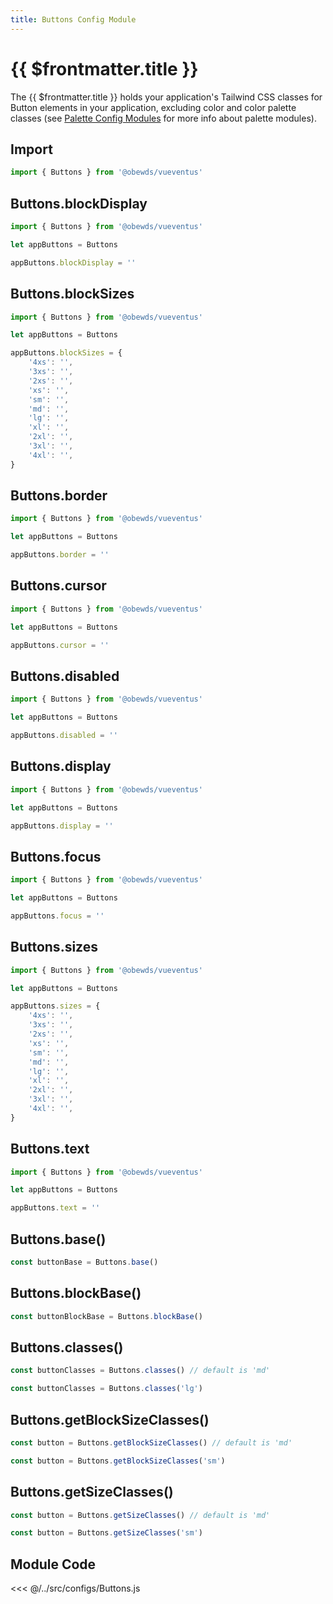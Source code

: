 ```yaml
---
title: Buttons Config Module
---
```


<script setup>
    import DocsPackageVersion from '../../../src/views/compos/DocsPackageVersion.vue'
</script>



# {{ $frontmatter.title }}

The {{ $frontmatter.title }} holds your application's Tailwind CSS classes for Button elements in your application, excluding color and color palette classes (see [Palette Config Modules](/modules/palettes/) for more info about palette modules).






## Import

```javascript
import { Buttons } from '@obewds/vueventus'
```






## Buttons.blockDisplay

```javascript
import { Buttons } from '@obewds/vueventus'

let appButtons = Buttons

appButtons.blockDisplay = ''
```






## Buttons.blockSizes

```javascript
import { Buttons } from '@obewds/vueventus'

let appButtons = Buttons

appButtons.blockSizes = {
    '4xs': '',
    '3xs': '',
    '2xs': '',
    'xs': '',
    'sm': '',
    'md': '',
    'lg': '',
    'xl': '',
    '2xl': '',
    '3xl': '',
    '4xl': '',
}
```






## Buttons.border

```javascript
import { Buttons } from '@obewds/vueventus'

let appButtons = Buttons

appButtons.border = ''
```






## Buttons.cursor

```javascript
import { Buttons } from '@obewds/vueventus'

let appButtons = Buttons

appButtons.cursor = ''
```






## Buttons.disabled

```javascript
import { Buttons } from '@obewds/vueventus'

let appButtons = Buttons

appButtons.disabled = ''
```






## Buttons.display

```javascript
import { Buttons } from '@obewds/vueventus'

let appButtons = Buttons

appButtons.display = ''
```






## Buttons.focus

```javascript
import { Buttons } from '@obewds/vueventus'

let appButtons = Buttons

appButtons.focus = ''
```






## Buttons.sizes

```javascript
import { Buttons } from '@obewds/vueventus'

let appButtons = Buttons

appButtons.sizes = {
    '4xs': '',
    '3xs': '',
    '2xs': '',
    'xs': '',
    'sm': '',
    'md': '',
    'lg': '',
    'xl': '',
    '2xl': '',
    '3xl': '',
    '4xl': '',
}
```






## Buttons.text

```javascript
import { Buttons } from '@obewds/vueventus'

let appButtons = Buttons

appButtons.text = ''
```






## Buttons.base()

```javascript
const buttonBase = Buttons.base()
```






## Buttons.blockBase()

```javascript
const buttonBlockBase = Buttons.blockBase()
```






## Buttons.classes()

```javascript
const buttonClasses = Buttons.classes() // default is 'md'
```

```javascript
const buttonClasses = Buttons.classes('lg')
```






## Buttons.getBlockSizeClasses()

```javascript
const button = Buttons.getBlockSizeClasses() // default is 'md'
```

```javascript
const button = Buttons.getBlockSizeClasses('sm')
```






## Buttons.getSizeClasses()

```javascript
const button = Buttons.getSizeClasses() // default is 'md'
```

```javascript
const button = Buttons.getSizeClasses('sm')
```









## Module Code

<<< @/../src/configs/Buttons.js






<DocsPackageVersion/>



